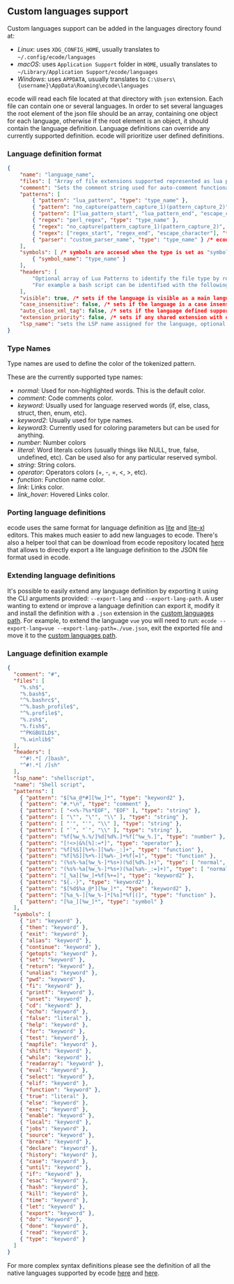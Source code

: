 ## Custom languages support

Custom languages support can be added in the languages directory found at:

* *Linux*: uses `XDG_CONFIG_HOME`, usually translates to `~/.config/ecode/languages`
* *macOS*: uses `Application Support` folder in `HOME`, usually translates to `~/Library/Application Support/ecode/languages`
* *Windows*: uses `APPDATA`, usually translates to `C:\Users\{username}\AppData\Roaming\ecode\languages`

ecode will read each file located at that directory with `json` extension. Each file can contain one
or several languages. In order to set several languages the root element of the json file should be
an array, containing one object for each language, otherwise if the root element is an object, it
should contain the language definition. Language definitions can override any currently supported
definition. ecode will prioritize user defined definitions.

### Language definition format

```json
{
	"name": "language_name",
	"files": [ "Array of file extensions supported represented as lua patterns" ],
	"comment": "Sets the comment string used for auto-comment functionality.",
	"patterns": [
		{ "pattern": "lua_pattern", "type": "type_name" },
		{ "pattern": "no_capture(pattern_capture_1)(pattern_capture_2)", "type": [ "no_capture_type_name", "capture_1_type_name", "capture_2_type_name" ] },
		{ "pattern": ["lua_pattern_start", "lua_pattern_end", "escape_character"], "type": "type_name" }
		{ "regex": "perl_regex", "type": "type_name" },
		{ "regex": "no_capture(pattern_capture_1)(pattern_capture_2)", "type": [ "no_capture_type_name", "capture_1_type_name", "capture_2_type_name" ] },
		{ "regex": ["regex_start", "regex_end", "escape_character"], "type": "type_name" },
		{ "parser": "custom_parser_name", "type": "type_name" } /* ecode allows to implement custom parsers in native code for improved performance (ex: "cpp_number_parser" and "c_number_parser") */
	],
	"symbols": [ /* symbols are accesed when the type is set as "symbol" in a matched pattern */
		{ "symbol_name": "type_name" }
	],
	"headers": [
		"Optional array of Lua Patterns to identify the file type by reading the headers of the document",
		"For example a bash script can be identified with the following pattern: '^#!.*[ /]bash' that searches for thinks like '#!/bin/bash'"
	],
	"visible": true, /* sets if the language is visible as a main language in the editor, optional parameter, true by default */
	"case_insensitive": false, /* sets if the language is a case insensitive language, false by default */
	"auto_close_xml_tag": false, /* sets if the language defined supports auto close XML tags, optional parameter, false by default */
	"extension_priority": false, /* sets if any shared extension with other language should have priority over any other language, false by default */
	"lsp_name": "sets the LSP name assigned for the language, optional parameter, it will use the _name_ in lowercase if not set"
}
```

### Type Names

Type names are used to define the color of the tokenized pattern.

These are the currently supported type names:

* *normal*: Used for non-highlighted words. This is the default color.
* *comment*: Code comments color.
* *keyword*: Usually used for language reserved words (if, else, class, struct, then, enum, etc).
* *keyword2*: Usually used for type names.
* *keyword3*: Currently used for coloring parameters but can be used for anything.
* *number*: Number colors
* *literal*: Word literals colors (usually things like NULL, true, false, undefined, etc). Can be used also for any particular reserved symbol.
* *string*: String colors.
* *operator*: Operators colors (+, -, =, <, >, etc).
* *function*: Function name color.
* *link*: Links color.
* *link_hover*: Hovered Links color.

### Porting language definitions

ecode uses the same format for language definition as [lite](https://github.com/rxi/lite) and [lite-xl](https://github.com/lite-xl/lite-xl) editors.
This makes much easier to add new languages to ecode. There's also a helper tool that can be download from
ecode repository located [here](https://github.com/SpartanJ/ecode/tree/develop/tools/data-migration/lite/language)
that allows to directly export a lite language definition to the JSON file format used in ecode.

### Extending language definitions

It's possible to easily extend any language definition by exporting it using the CLI arguments provided:
`--export-lang` and `--export-lang-path`. A user wanting to extend or improve a language definition can
export it, modify it and install the definition with a `.json` extension in the [custom languages path](#custom-languages-support).
For example, to extend the language `vue` you will need to run:
`ecode --export-lang=vue --export-lang-path=./vue.json`, exit the exported file and move it to the
[custom languages path](#custom-languages-support).

### Language definition example

```json
{
  "comment": "#",
  "files": [
    "%.sh$",
    "%.bash$",
    "^%.bashrc$",
    "^%.bash_profile$",
    "^%.profile$",
    "%.zsh$",
    "%.fish$",
    "^PKGBUILD$",
    "%.winlib$"
  ],
  "headers": [
    "^#!.*[ /]bash",
    "^#!.*[ /]sh"
  ],
  "lsp_name": "shellscript",
  "name": "Shell script",
  "patterns": [
    { "pattern": "$[%a_@*#][%w_]*", "type": "keyword2" },
    { "pattern": "#.*\n", "type": "comment" },
    { "pattern": [ "<<%-?%s*EOF", "EOF" ], "type": "string" },
    { "pattern": [ "\"", "\"", "\\" ], "type": "string" },
    { "pattern": [ "'", "'", "\\" ], "type": "string" },
    { "pattern": [ "`", "`", "\\" ], "type": "string" },
    { "pattern": "%f[%w_%.%/]%d[%d%.]*%f[^%w_%.]", "type": "number" },
    { "pattern": "[!<>|&%[%]:=*]", "type": "operator" },
    { "pattern": "%f[%S][%+%-][%w%-_:]+", "type": "function" },
    { "pattern": "%f[%S][%+%-][%w%-_]+%f[=]", "type": "function" },
    { "pattern": "(%s%-%a[%w_%-]*%s+)(%d[%d%.]+)", "type": [ "normal", "function", "number" ] },
    { "pattern": "(%s%-%a[%w_%-]*%s+)(%a[%a%-_:=]+)", "type": [ "normal", "function", "symbol" ] },
    { "pattern": "[_%a][%w_]+%f[%+=]", "type": "keyword2" },
    { "pattern": "${.-}", "type": "keyword2" },
    { "pattern": "$[%d$%a_@*][%w_]*", "type": "keyword2" },
    { "pattern": "[%a_%-][%w_%-]*[%s]*%f[(]", "type": "function" },
    { "pattern": "[%a_][%w_]*", "type": "symbol" }
  ],
  "symbols": [
    { "in": "keyword" },
    { "then": "keyword" },
    { "exit": "keyword" },
    { "alias": "keyword" },
    { "continue": "keyword" },
    { "getopts": "keyword" },
    { "set": "keyword" },
    { "return": "keyword" },
    { "unalias": "keyword" },
    { "pwd": "keyword" },
    { "fi": "keyword" },
    { "printf": "keyword" },
    { "unset": "keyword" },
    { "cd": "keyword" },
    { "echo": "keyword" },
    { "false": "literal" },
    { "help": "keyword" },
    { "for": "keyword" },
    { "test": "keyword" },
    { "mapfile": "keyword" },
    { "shift": "keyword" },
    { "while": "keyword" },
    { "readarray": "keyword" },
    { "eval": "keyword" },
    { "select": "keyword" },
    { "elif": "keyword" },
    { "function": "keyword" },
    { "true": "literal" },
    { "else": "keyword" },
    { "exec": "keyword" },
    { "enable": "keyword" },
    { "local": "keyword" },
    { "jobs": "keyword" },
    { "source": "keyword" },
    { "break": "keyword" },
    { "declare": "keyword" },
    { "history": "keyword" },
    { "case": "keyword" },
    { "until": "keyword" },
    { "if": "keyword" },
    { "esac": "keyword" },
    { "hash": "keyword" },
    { "kill": "keyword" },
    { "time": "keyword" },
    { "let": "keyword" },
    { "export": "keyword" },
    { "do": "keyword" },
    { "done": "keyword" },
    { "read": "keyword" },
    { "type": "keyword" }
  ]
}
```

For more complex syntax definitions please see the definition of all the native languages supported
by ecode [here](https://github.com/SpartanJ/eepp/tree/develop/src/eepp/ui/doc/languages) and
[here](https://github.com/SpartanJ/eepp/tree/develop/src/modules/languages-syntax-highlighting/src/eepp/ui/doc/languages).
